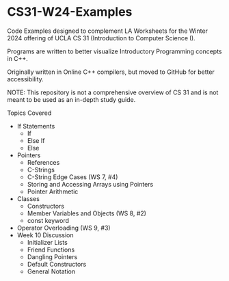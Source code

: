 # CS31-W24-Examples
Code Examples designed to complement LA Worksheets for the Winter 2024 offering of UCLA CS 31 (Introduction to Computer Science I).

Programs are written to better visualize Introductory Programming concepts in C++.

Originally written in Online C++ compilers, but moved to GitHub for better accessibility.

NOTE: This repository is not a comprehensive overview of CS 31 and is not meant to be used as an in-depth study guide.

Topics Covered
- If Statements
    - If
    - Else If
    - Else
- Pointers
    - References
    - C-Strings
    - C-String Edge Cases (WS 7, #4)
    - Storing and Accessing Arrays using Pointers
    - Pointer Arithmetic
- Classes
    - Constructors
    - Member Variables and Objects (WS 8, #2)
    - const keyword
- Operator Overloading (WS 9, #3)
- Week 10 Discussion
    - Initializer Lists
    - Friend Functions
    - Dangling Pointers
    - Default Constructors
    - General Notation
